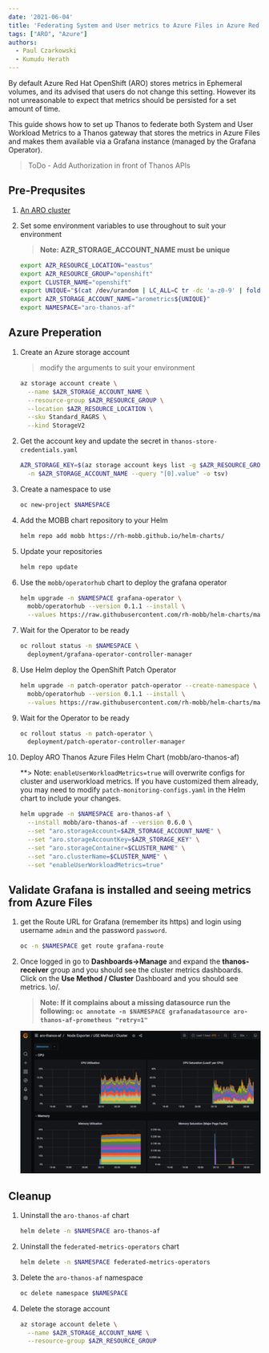 ```yaml
---
date: '2021-06-04'
title: 'Federating System and User metrics to Azure Files in Azure Red Hat OpenShift'
tags: ["ARO", "Azure"]
authors:
  - Paul Czarkowski
  - Kumudu Herath
---
```


By default Azure Red Hat OpenShift (ARO) stores metrics in Ephemeral volumes, and its advised that users do not change this setting. However its not unreasonable to expect that metrics should be persisted for a set amount of time.

This guide shows how to set up Thanos to federate both System and User Workload Metrics to a Thanos gateway that stores the metrics in Azure Files and makes them available via a Grafana instance (managed by the Grafana Operator).

> ToDo - Add Authorization in front of Thanos APIs

## Pre-Prequsites

1. [An ARO cluster](/docs/quickstart-aro.md)

1. Set some environment variables to use throughout to suit your environment

    > **Note: AZR_STORAGE_ACCOUNT_NAME must be unique**

    ```bash
    export AZR_RESOURCE_LOCATION="eastus"
    export AZR_RESOURCE_GROUP="openshift"
    export CLUSTER_NAME="openshift"
    export UNIQUE="$(cat /dev/urandom | LC_ALL=C tr -dc 'a-z0-9' | fold -w 5 | head -n 1)"
    export AZR_STORAGE_ACCOUNT_NAME="arometrics${UNIQUE}"
    export NAMESPACE="aro-thanos-af"
    ```

## Azure Preperation

1. Create an Azure storage account

    > modify the arguments to suit your environment

    ```bash
    az storage account create \
      --name $AZR_STORAGE_ACCOUNT_NAME \
      --resource-group $AZR_RESOURCE_GROUP \
      --location $AZR_RESOURCE_LOCATION \
      --sku Standard_RAGRS \
      --kind StorageV2
    ```

1. Get the account key and update the secret in `thanos-store-credentials.yaml`

    ```bash
    AZR_STORAGE_KEY=$(az storage account keys list -g $AZR_RESOURCE_GROUP \
      -n $AZR_STORAGE_ACCOUNT_NAME --query "[0].value" -o tsv)
    ```

1. Create a namespace to use

    ```bash
    oc new-project $NAMESPACE
    ```

1. Add the MOBB chart repository to your Helm

    ```bash
    helm repo add mobb https://rh-mobb.github.io/helm-charts/
    ```

1. Update your repositories

    ```bash
    helm repo update
    ```

1. Use the `mobb/operatorhub` chart to deploy the grafana operator

    ```bash
    helm upgrade -n $NAMESPACE grafana-operator \
      mobb/operatorhub --version 0.1.1 --install \
      --values https://raw.githubusercontent.com/rh-mobb/helm-charts/main/charts/aro-thanos-af/files/grafana-operator.yaml
    ```

1. Wait for the Operator to be ready

    ```bash
    oc rollout status -n $NAMESPACE \
      deployment/grafana-operator-controller-manager
    ```

1. Use Helm deploy the OpenShift Patch Operator

    ```bash
    helm upgrade -n patch-operator patch-operator --create-namespace \
      mobb/operatorhub --version 0.1.1 --install \
      --values https://raw.githubusercontent.com/rh-mobb/helm-charts/main/charts/aro-thanos-af/files/patch-operator.yaml
    ```

1. Wait for the Operator to be ready

    ```bash
    oc rollout status -n patch-operator \
      deployment/patch-operator-controller-manager
    ```

1. Deploy ARO Thanos Azure Files Helm Chart (mobb/aro-thanos-af)

    **> Note: `enableUserWorkloadMetrics=true` will overwrite configs for cluster and userworkload metrics. If you have customized them already, you may need to modify `patch-monitoring-configs.yaml` in the Helm chart to include your changes.

    ```bash
    helm upgrade -n $NAMESPACE aro-thanos-af \
      --install mobb/aro-thanos-af --version 0.6.0 \
      --set "aro.storageAccount=$AZR_STORAGE_ACCOUNT_NAME" \
      --set "aro.storageAccountKey=$AZR_STORAGE_KEY" \
      --set "aro.storageContainer=$CLUSTER_NAME" \
      --set "aro.clusterName=$CLUSTER_NAME" \
      --set "enableUserWorkloadMetrics=true"
    ```

## Validate Grafana is installed and seeing metrics from Azure Files

1. get the Route URL for Grafana (remember its https) and login using username `admin` and the password `password`.

    ```bash
    oc -n $NAMESPACE get route grafana-route
    ```

1. Once logged in go to **Dashboards->Manage** and expand the **thanos-receiver** group and you should see the cluster metrics dashboards.  Click on the **Use Method / Cluster** Dashboard and you should see metrics.  \o/.

    > **Note:   If it complains about a missing datasource run the following: `oc annotate -n $NAMESPACE grafanadatasource aro-thanos-af-prometheus "retry=1"`**

    ![screenshot of grafana with federated cluster metrics](./grafana-metrics.png)

## Cleanup

1. Uninstall the `aro-thanos-af` chart

    ```bash
    helm delete -n $NAMESPACE aro-thanos-af
    ```

1. Uninstall the `federated-metrics-operators` chart

    ```bash
    helm delete -n $NAMESPACE federated-metrics-operators
    ```

1. Delete the `aro-thanos-af` namespace

    ```bash
    oc delete namespace $NAMESPACE
    ```

1. Delete the storage account

    ```bash
    az storage account delete \
      --name $AZR_STORAGE_ACCOUNT_NAME \
      --resource-group $AZR_RESOURCE_GROUP
    ```
